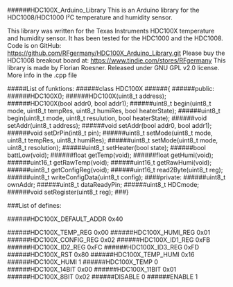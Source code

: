 
######HDC100X_Arduino_Library
This is an Arduino library for the HDC1008/HDC1000 I²C temperature and humidity sensor.

This library was written for the Texas Instruments HDC100X temperature and humidity sensor.
It has been tested for the HDC1000 and the HDC1008.
Code is on GitHub: https://github.com/RFgermany/HDC100X_Arduino_Library.git
Please buy the HDC1008 breakout board at: https://www.tindie.com/stores/RFgermany
This library is made by Florian Roesner.
Released under GNU GPL v2.0 license.
More info in the .cpp file

#####List of funktions:
######class HDC100X
######{
######public:
######HDC100X();
######HDC100X(uint8_t address);
######HDC100X(bool addr0, bool addr1);
######uint8_t begin(uint8_t mode, uint8_t tempRes, uint8_t humiRes, bool heaterState);
######uint8_t begin(uint8_t mode, uint8_t resulution, bool heaterState);
######void setAddr(uint8_t address);
######void setAddr(bool addr0, bool addr1);
######void setDrPin(int8_t pin);
######uint8_t setMode(uint8_t mode, uint8_t tempRes, uint8_t humiRes);
######uint8_t setMode(uint8_t mode, uint8_t resolution);
######uint8_t setHeater(bool state);
######bool battLow(void);
######float getTemp(void);
######float getHumi(void);
######uint16_t getRawTemp(void);
######uint16_t getRawHumi(void);
######uint8_t getConfigReg(void);
######uint16_t read2Byte(uint8_t reg);
######uint8_t writeConfigData(uint8_t config);
####private:
######uint8_t ownAddr;
######uint8_t dataReadyPin;
######uint8_t HDCmode;
######void setRegister(uint8_t reg);
###}


###List of defines:

######HDC100X_DEFAULT_ADDR		0x40

######HDC100X_TEMP_REG			0x00
######HDC100X_HUMI_REG			0x01
######HDC100X_CONFIG_REG			0x02
######HDC100X_ID1_REG				0xFB
######HDC100X_ID2_REG				0xFC
######HDC100X_ID3_REG				0xFD
######HDC100X_RST					0x80
######HDC100X_TEMP_HUMI			0x16
######HDC100X_HUMI				1
######HDC100X_TEMP				0
######HDC100X_14BIT				0x00
######HDC100X_11BIT				0x01
######HDC100X_8BIT				0x02
######DISABLE						0
######ENABLE						1
